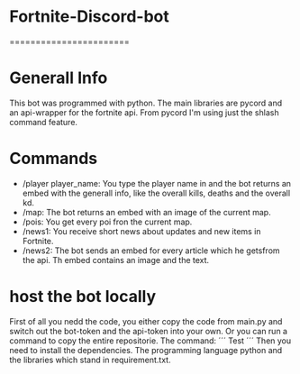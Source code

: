 # Fortnite-Discord-bot
=======================

# Generall Info
This bot was programmed with python. The main libraries are pycord and an api-wrapper for the fortnite api. From pycord I'm using just the shlash command feature.

# Commands
- /player player_name: You type the player name in and the bot returns an embed with the generall info, like the overall kills, deaths and the overall kd.
- /map: The bot returns an embed with an image of the current map.
- /pois: You get every poi fron the current map.
- /news1: You receive short news about updates and new items in Fortnite.
- /news2: The bot sends an embed for every article which he getsfrom the api. Th embed contains an image and the text.

# host the bot locally
First of all you nedd the code, you either copy the code from main.py and switch out the bot-token and the api-token into your own.
Or you can run a command to copy the entire repositorie.
The command:
´´´
Test
´´´
Then you need to install the dependencies. The programming language python and the libraries which stand in requirement.txt.

